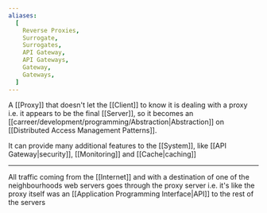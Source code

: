 ```yaml
---
aliases:
  [
    Reverse Proxies,
    Surrogate,
    Surrogates,
    API Gateway,
    API Gateways,
    Gateway,
    Gateways,
  ]
---
```


A [[Proxy]] that doesn't let the [[Client]] to know it is dealing with a proxy i.e. it appears to be the final [[Server]], so it becomes an [[carreer/development/programming/Abstraction|Abstraction]] on [[Distributed Access Management Patterns]].

It can provide many additional features to the [[System]], like [[API Gateway|security]], [[Monitoring]] and [[Cache|caching]]

---

All traffic coming from the [[Internet]] and with a destination of one of the neighbourhoods web servers goes through the proxy server i.e. it's like the proxy itself was an [[Application Programming Interface|API]] to the rest of the servers
